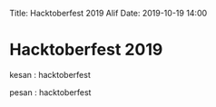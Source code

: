 Title: Hacktoberfest 2019 Alif
Date: 2019-10-19 14:00

# Hacktoberfest 2019

kesan : hacktoberfest

pesan : hacktoberfest